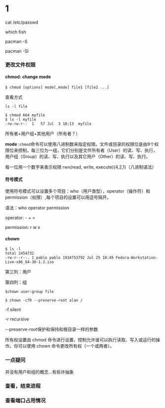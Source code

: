 # 1

cat /etc/passwd

which fish

pacman -S

pacman -Sl

### 更改文件权限

#### chmod: change mode

```
$ chmod [options] mode[,mode] file1 [file2 ...]
```

查看方式

```
ls -l file
```

```
$ chmod 664 myfile
$ ls -l myfile
-rw-rw-r--  1   57 Jul  3 10:13  myfile
```

所有者+用户组+其他用户（所有者？）

**mode** :`chmod`命令可以使用八进制数来指定权限。文件或目录的权限位是由9个权限位来控制，每三位为一组，它们分别是文件所有者（User）的读、写、执行，用户组（Group）的读、写、执行以及其它用户（Other）的读、写、执行。

每一位用一个数字来表示权限 rwx(read, write, execute)(4,2,1)（八进制语法）

#### 符号模式

使用符号模式可以设置多个项目：who（用户类型），operator（操作符）和permission（权限）,每个项目的设置可以用逗号隔开。

语法：who operator permission

operator: - + =

permission: r w x

#### chown

```shell
$ ls -l
total 2454732
-rw-r--r--. 1 pablo pablo 1934753792 Jul 25 18:49 Fedora-Workstation-Live-x86_64-30-1.2.iso
```

第三列：用户

第四列：组

```shell
$chown user:group file
```

```shell
$ chown -cfR --preserve-root alan /
```

-f silent

-r recursive

--preserve-root保护和保持和根目录一样的参数

所有权设置由 chmod 命令进行设置，控制允许谁可以执行读取、写入或运行的操作。你可以使用 chown 命令更改所有权（一个或两者）。

### 一点疑问

并没有用户和组的概念...有些许抽象

### 查看，结束进程

### 查看端口占用情况



